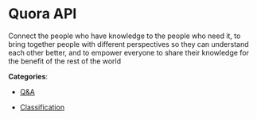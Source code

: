 # Quora API

Connect the people who have knowledge to the people who need it, to bring together people with different perspectives so they can understand each other better, and to empower everyone to share their knowledge for the benefit of the rest of the world

**Categories**:

- [Q&A](https://github/apis-list/apis-list#qanda)

- [Classification](https://github/apis-list/apis-list#classification)



